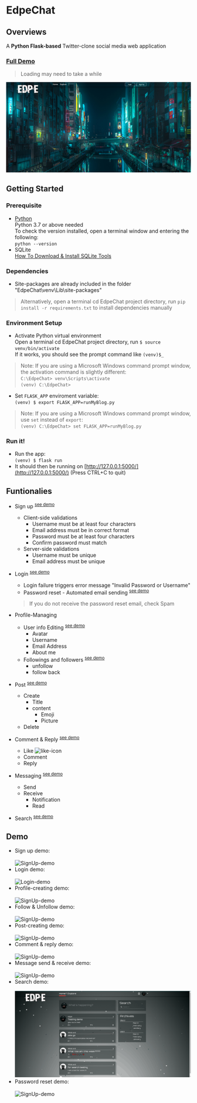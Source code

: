 
# EdpeChat
## Overviews
A **Python Flask-based** Twitter-clone social media web application </br>
### [Full Demo](https://edpegg.herokuapp.com/) </br>
> Loading may need to take a while

![full-demo](/screenshots/full-demo.png)
</br>
## Getting Started
### Prerequisite

 - [Python](https://www.python.org/downloads/)<br />
	Python 3.7 or above needed <br />
	To check the version installed, open a terminal window and entering the following: <br />
	``python --version``
 - SQLite <br />
	 [How To Download & Install SQLite Tools](How%20To%20Download%20&%20Install%20SQLite%20Tools)
### Dependencies
	
 - Site-packages are already included in the folder "EdpeChat\venv\Lib\site-packages"
 > Alternatively, open a terminal cd EdpeChat project directory, run  ``pip install -r requirements.txt`` to install dependencies manually
 
### Environment Setup
 - Activate Python virtual environment <br />
 Open a terminal cd EdpeChat project directory, run
  ``$ source venv/bin/activate``<br />
 If it works, you should see the prompt command like
 ``(venv)$_`` 
 > Note: If you are using a Microsoft Windows command prompt window, the activation command is slightly different: </br>
 > ``C:\EdpeChat> venv\Scripts\activate``<br />
 > ``(venv) C:\EdpeChat>``
 
 - Set ``FLASK_APP`` enviroment variable: </br>
 ``(venv) $ export FLASK_APP=runMyBlog.py``
 > Note:  If you are using a Microsoft Windows command prompt window, use `set` instead of `export`: </br>
 > `(venv) C:\EdpeChat> set FLASK_APP=runMyBlog.py`

### Run it!
 - Run the app: </br>
 `(venv) $ flask run`
 -  It should then be running on  [http://127.0.0.1:5000/](http://127.0.0.1:5000/)  (Press CTRL+C to quit)

	 
## Funtionalies
 - Sign up <sup>[see demo](#myfootnote1)</sup>
	 - Client-side validations
		 - Username must be at least four characters 
		 - Email address must be in correct format
		 - Password must be at least four characters
		 - Confirm password must match
	 - Server-side validations
		 - Username must be unique
		 - Email address must be unique
 - Login <sup>[see demo](#myfootnote2)</sup>
	 - Login failure triggers error message "Invalid Password or Username"
	 - Password reset - Automated email sending <sup>[see demo](#myfootnote9)</sup>
	 > If you do not receive the password reset email, check Spam
 - Profile-Managing
	 - User info Editing <sup>[see demo](#myfootnote3)</sup>
		 - Avatar
		 - Username
		 - Email Address
		 - About me
	- Followings and followers <sup>[see demo](#myfootnote4)</sup>
		- unfollow 
		- follow back
 - Post <sup>[see demo](#myfootnote5)</sup>
	 - Create
		 - Title 
		 - content
			 - Emoji
			 - Picture
	 - Delete
	 
 - Comment & Reply <sup>[see demo](#myfootnote6)</sup>   
	 - Like ![like-icon](https://img.icons8.com/material-sharp/24/000000/facebook-like--v1.png%22)
	 - Comment
	 - Reply
 - Messaging <sup>[see demo](#myfootnote7)</sup>
	 - Send
	 - Receive
		 - Notification
		 - Read
 - Search <sup>[see demo](#myfootnote8)</sup>
 
## Demo
- <a name="myfootnote1">Sign up demo: </a>
<br></br>
![SignUp-demo](/screenshots/SignUp.gif)
- <a name="myfootnote2">Login demo: </a>
<br></br>
![Login-demo](/screenshots/Login.gif)
- <a name="myfootnote3">Profile-creating demo: </a>
<br></br>
![SignUp-demo](/screenshots/Profile-creating.gif)
- <a name="myfootnote4">Follow & Unfollow demo: </a>
<br></br>
![SignUp-demo](/screenshots/Following1.gif)
- <a name="myfootnote5">Post-creating demo: </a>
<br></br>
![SignUp-demo](/screenshots/Post.gif)
- <a name="myfootnote6">Comment & reply demo: </a>
<br></br>
![SignUp-demo](/screenshots/Comment2.gif)
- <a name="myfootnote7">Message send & receive demo: </a>
<br></br>
![SignUp-demo](/screenshots/Messaging.gif)
- <a name="myfootnote8">Search demo: </a>
<br></br>
![SignUp-demo](/screenshots/Search.gif)
- <a name="myfootnote9">Password reset demo: </a>
<br></br>
![SignUp-demo](/screenshots/Password-reset.gif)
